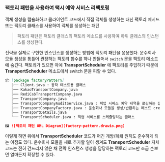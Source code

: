 ### 팩토리 패턴을 사용하여 택시 예약 서비스 리팩토링
객체 생성을 캡슐화하고 클라이언트 코드에서 직접 객체를 생성하는 대신 팩토리 메서드 또는 팩토리 클래스를 사용하여 객체를 생성하는 패턴

> 팩토리 패턴은 팩토리 클래스의 팩토리 메소드를 사용하여 하위 클래스의 인스턴스를 생성한다.

전략을 실제로 구현한 인스턴스를 생성하는 방법에 팩토리 패턴을 응용했다.
운수회사 모듈 생성을 통틀어 관장하는 팩토리 함수를 하나 만들어서 `switch` 문을 팩토리 메소드에 숨긴다.
팩토리가 있으면 아예 **TransportScheduler** 에 팩토리를 주입하기 때문에 **TransportScheduler** 메소드에서 switch 문을 피할 수 있다.

```markdown
📦 [package factoryPattern]
   ├── Client.java : 동작 테스트용 클래스
   ├── KakaoTransportCompany.java
   ├── RediCabTransportCompany.java
   ├── TransportCompany.java
   ├── TransportCompanyAuditService.java : 픽업 서비스 예약 내역을 로깅하는 집계 서비스를 나타내는 클래스
   ├── TransportCompanyFactory.java : 운송회사 모듈을 생성/반환하는 메소드 create 를 구현한 팩토리 클래스
   ├── TransportDetails.java
   └── TransportScheduler.java : 픽업 서비스를 스케줄링하는 클래스

🖼️ ![팩토리 패턴 UML Diagram](factory-pattern.drawio.png)
```

이렇게 하면 위에서 **TransportScheduler** 코드가 어긴 개방/폐쇄 원칙도 준수하게 되는 이점도 있다.
운수회사 모듈을 새로 추가할 일이 생겨도 **TransportScheduler** 자체 코드는 전혀 건드리지 않은 채
전략 인스턴스 생성을 담당하는 팩토리 코드만 조금 손보면 얼마든지 확장할 수 있다.